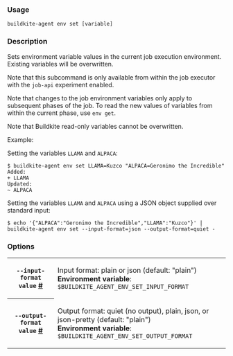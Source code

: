 <!--
  _____   ____    _   _  ____ _______   ______ _____ _____ _______
 |  __ \ / __ \  | \ | |/ __ \__   __| |  ____|  __ \_   _|__   __|
 | |  | | |  | | |  \| | |  | | | |    | |__  | |  | || |    | |
 | |  | | |  | | | . ` | |  | | | |    |  __| | |  | || |    | |
 | |__| | |__| | | |\  | |__| | | |    | |____| |__| || |_   | |
 |_____/ \____/  |_| \_|\____/  |_|    |______|_____/_____|  |_|

This file is auto-generated by scripts/update-agent-help.sh, please update the
agent CLI help in https://github.com/buildkite/agent and run the generation
script.

-->

### Usage

`buildkite-agent env set [variable]`

### Description
Sets environment variable values in the current job execution environment.  Existing variables will be overwritten.

Note that this subcommand is only available from within the job executor with the `job-api` experiment enabled.

Note that changes to the job environment variables only apply to subsequent phases of the job. To read the new values of variables from within the current phase, use `env get`.

Note that Buildkite read-only variables cannot be overwritten.

Example:

Setting the variables `LLAMA` and `ALPACA`:

```
$ buildkite-agent env set LLAMA=Kuzco "ALPACA=Geronimo the Incredible"
Added:
+ LLAMA
Updated:
~ ALPACA
```

Setting the variables `LLAMA` and `ALPACA` using a JSON object supplied
over standard input:

```
$ echo '{"ALPACA":"Geronimo the Incredible","LLAMA":"Kuzco"}' | buildkite-agent env set --input-format=json --output-format=quiet -
```


### Options

<!-- vale off -->

<table class="Docs__attribute__table">
<tr id="input-format"><th><code>--input-format value</code> <a class="Docs__attribute__link" href="#input-format">#</a></th><td><p>Input format: plain or json (default: "plain")<br /><strong>Environment variable</strong>: <code>$BUILDKITE_AGENT_ENV_SET_INPUT_FORMAT</code></p></td></tr>
<tr id="output-format"><th><code>--output-format value</code> <a class="Docs__attribute__link" href="#output-format">#</a></th><td><p>Output format: quiet (no output), plain, json, or json-pretty (default: "plain")<br /><strong>Environment variable</strong>: <code>$BUILDKITE_AGENT_ENV_SET_OUTPUT_FORMAT</code></p></td></tr>
</table>

<!-- vale on -->
